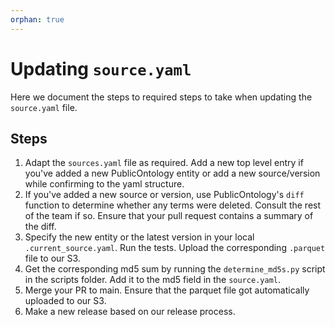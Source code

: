 ```yaml
---
orphan: true
---
```


# Updating `source.yaml`

Here we document the steps to required steps to take when updating the `source.yaml` file.

## Steps

1. Adapt the `sources.yaml` file as required.
   Add a new top level entry if you've added a new PublicOntology entity or add a new source/version while confirming to the yaml structure.
2. If you've added a new source or version, use PublicOntology's `diff` function to determine whether any terms were deleted.
   Consult the rest of the team if so.
   Ensure that your pull request contains a summary of the diff.
3. Specify the new entity or the latest version in your local `.current_source.yaml`. Run the tests.
   Upload the corresponding `.parquet` file to our S3.
4. Get the corresponding md5 sum by running the `determine_md5s.py` script in the scripts folder.
   Add it to the md5 field in the `source.yaml`.
5. Merge your PR to main. Ensure that the parquet file got automatically uploaded to our S3.
6. Make a new release based on our release process.
